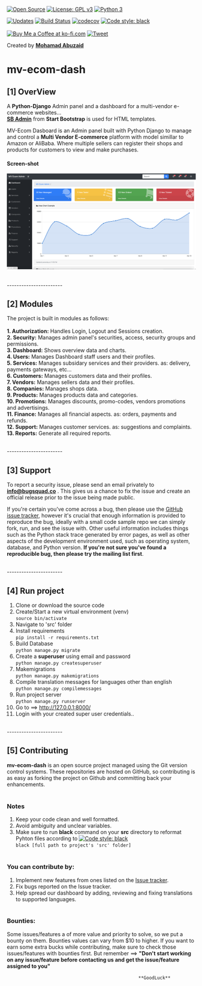 [![Open Source](https://badges.frapsoft.com/os/v1/open-source.svg?v=103)](https://opensource.org/)
[![License: GPL v3](https://img.shields.io/badge/License-GPLv3-blue.svg)](https://www.gnu.org/licenses/gpl-3.0)
[![Python 3](https://pyup.io/repos/github/BugSquad/mv-ecom-dash/python-3-shield.svg)](https://pyup.io/repos/github/BugSquad/mv-ecom-dash/)<br />
<!-- [![Python 3.7](https://img.shields.io/badge/python-3.7.4-blue.svg)](https://docs.python.org/3.7/whatsnew/changelog.html#python-3-7-4-final/) -->
[![Updates](https://pyup.io/repos/github/BugSquad/mv-ecom-dash/shield.svg)](https://pyup.io/repos/github/BugSquad/mv-ecom-dash/)
[![Build Status](https://img.shields.io/travis/BugSquad/mv-ecom-dash/develop.svg?logo=travis)](https://travis-ci.com/BugSquad/mv-ecom-dash)
[![codecov](https://codecov.io/gh/BugSquad/mv-ecom-dash/branch/develop/graph/badge.svg)](https://codecov.io/gh/BugSquad/mv-ecom-dash)
[![Code style: black](https://img.shields.io/badge/code%20style-black-000000.svg)](https://github.com/psf/black)
<br /><br />
<a href='https://ko-fi.com/V7V31Q836' target='_blank'><img height='36' style='border:0px;height:36px;' src='https://cdn.ko-fi.com/cdn/kofi2.png?v=2' border='0' alt='Buy Me a Coffee at ko-fi.com' /></a>
[![Tweet](https://img.shields.io/twitter/url/https/github.com/tterb/hyde.svg?style=social)](https://twitter.com/intent/tweet?text=Check%20out%20MV-Ecom!%20%E2%9C%A8%20An%20%23opensource%20admin%20panel%20for%20multi-vendor%20e-commerce%20platforms%20built%20with%20%23python%20%23django%20https%3A%2F%2Fgithub.com%2FBugSquad%2Fmv-ecom-dash%20%F0%9F%A4%97)

Created by [**Mohamad Abuzaid**](https://github.com/mohamad-abuzaid)

# mv-ecom-dash

## [1] OverView

A **Python-Django** Admin panel and a dashboard for a multi-vendor e-commerce websites...</br>
[**SB Admin**](https://startbootstrap.com/templates/sb-admin/) from **Start Bootstrap** is used for HTML templates.

MV-Ecom Dasboard is an Admin panel built with Python Django to manage and control a **Multi Vendor E-commerce** platform with model simillar to Amazon or AliBaba. Where multiple sellers can register their shops and products for customers to view and make purchases.


#### Screen-shot
![screen-shot](https://github.com/BugSquad/mv-ecom-dash/blob/develop/mv-admin-dash.png)

<br />
-----------------------
<br />

## [2] Modules

The project is built in modules as follows:</br></br>
    **1. Authorization:** Handles Login, Logout and Sessions creation.  
    **2. Security:** Manages admin panel's securities, access, security groups and permissions.  
    **3. Dashboard:** Shows overview data and charts.  
    **4. Users:** Manages Dashboard staff users and their profiles.  
    **5. Services:** Manages subsidary services and their providers. as: delivery, payments gateways, etc...  
    **6. Customers:** Manages customers data and their profiles.  
    **7. Vendors:** Manages sellers data and their profiles.  
    **8. Companies:** Manages shops data.  
    **9. Products:** Manages products data and categories.  
    **10. Promotions:** Manages discounts, promo-codes, vendors promotions and advertisings.  
    **11. Finance:** Manages all financial aspects. as: orders, payments and refunds.  
    **12. Support:** Manages customer services. as: suggestions and complaints.  
    **13. Reports:** Generate all required reports.  

<br />
-----------------------
<br />

## [3] Support

To report a security issue, please send an email privately to **info@bugsquad.co** . This gives us a chance to fix the issue and create an official release prior to the issue being made public.

If you're certain you've come across a bug, then please use the [GitHub issue tracker](https://github.com/BugSquad/mv-ecom-dash/issues), however it's crucial that enough information is provided to reproduce the bug, ideally with a small code sample repo we can simply fork, run, and see the issue with. Other useful information includes things such as the Python stack trace generated by error pages, as well as other aspects of the development environment used, such as operating system, database, and Python version. **If you're not sure you've found a reproducible bug, then please try the mailing list first**.

<br />
-----------------------
<br />

## [4] Run project

1) Clone or download the source code
2) Create/Start a new virtual environment (venv)<br />
```source bin/activate```
3) Navigate to 'src' folder
4) Install requirements<br />
```pip install -r requirements.txt```
5) Build Database<br />
```python manage.py migrate```
6) Create a **superuser** using email and password<br />
```python manage.py createsuperuser```
7) Makemigrations<br />
```python manage.py makemigrations```
8) Compile translation messages for languages other than english<br />
```python manage.py compilemessages```
9) Run project server<br />
```python manage.py runserver```
10) Go to ==> http://127.0.0.1:8000/
11) Login with your created super user credentials..

<br />
-----------------------
<br />

## [5] Contributing

**mv-ecom-dash** is an open source project managed using the Git version control systems. These repositories are hosted on GitHub, so contributing is as easy as forking the project on Github and committing back your enhancements.<br /><br />

### Notes
1) Keep your code clean and well formatted.<br />
2) Avoid ambiguity and unclear variables. <br />
3) Make sure to run **black** command on your **src** directory to reformat Pyhton files according to [![Code style: black](https://img.shields.io/badge/code%20style-black-000000.svg)](https://github.com/psf/black)<br />
```black [full path to project's 'src' folder]```<br /><br />

### You can contribute by:<br />
1) Implement new features from ones listed on the [Issue tracker](https://github.com/BugSquad/mv-ecom-dash/issues).<br />
2) Fix bugs reported on the Issue tracker.
3) Help spread our dashboard by adding, reviewing and fixing translations to supported languages.<br /><br />

### Bounties:<br />
Some issues/features a of more value and priority to solve, so we put a bounty on them. Bounties values can vary from $10 to higher.
If you want to earn some extra bucks while contributing, make sure to check those issues/features with bounties first.
But remember ==> **"Don't start working on any issue/feature before contacting us and get the issue/feature assigned to you"**

                                                     **GoodLuck**

